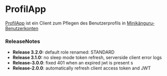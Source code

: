 # ProfilApp

[ProfilApp](https://opa-wetterwachs.de/profil-app) ist ein Client zum Pflegen des Benutzerprofils in [Minikänguru-Benutzerkonten](https://opa-wetterwachs.de/auth-app#/)

### ReleaseNotes

* __Release 3.2.0:__ default role renamed: STANDARD
* __Release 3.1.0:__ no sleep mode token refresh, serverside client error logs
* __Release-3.0.0__: fixed 401 when an expired jwt is present
s
* __Release-2.0.0__: automatically refresh client access token and JWT
